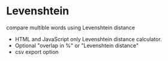 # Levenshtein
compare multible words using Levenshtein distance

+ HTML and JavaScript only Levenshtein distance calculator. 
+ Optional "overlap in %" or "Levenshtein distance"
+ csv export option
